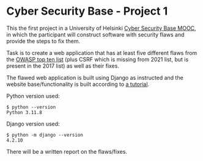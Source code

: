 # Cyber Security Base - Project 1

This the first project in a University of Helsinki [Cyber Security Base MOOC](https://cybersecuritybase.mooc.fi), in which the participant will construct software with security flaws and provide the steps to fix them.

Task is to create a web application that has at least five different flaws from the [OWASP top ten list](https://owasp.org/www-project-top-ten/) (plus CSRF which is missing from 2021 list, but is present in the 2017 list) as well as their fixes.

The flawed web application is built using Django as instructed and the website base/functionality is built according to [a tutorial](https://docs.djangoproject.com/en/4.2/intro/tutorial01/).

Python version used:
```
$ python --version
Python 3.11.8
```

Django version used:
```
$ python -m django --version
4.2.10
```

There will be a written report on the flaws/fixes.
